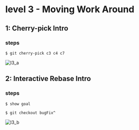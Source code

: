 # level 3 - Moving Work Around

## 1: Cherry-pick Intro

### steps
```
$ git cherry-pick c3 c4 c7
```
![l3_a](https://github.com/user-attachments/assets/37217dc6-1200-49b0-9341-4498020bad67)

## 2: Interactive Rebase Intro

### steps
```
$ show goal

$ git checkout bugFix^

```
![l3_b](https://github.com/user-attachments/assets/a3e32dd4-60e7-4b71-a4ba-2e07d5b7c636)


